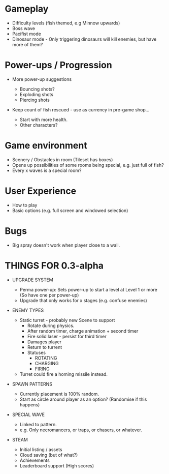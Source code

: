 # Gameplay

* Difficulty levels (fish themed, e.g Minnow upwards)
* Boss wave
* Pacifist mode
* Dinosaur mode - Only triggering dinosaurs will kill enemies, but have more of them?

# Power-ups / Progression

* More power-up suggestions
  * Bouncing shots?
  * Exploding shots
  * Piercing shots

* Keep count of fish rescued - use as currency in pre-game shop...
  * Start with more health.
  * Other characters?

# Game environment

* Scenery / Obstacles in room (Tileset has boxes)
* Opens up possibilities of some rooms being special, e.g. just full of fish?
* Every x waves is a special room?

# User Experience

* How to play
* Basic options (e.g. full screen and windowed selection)

# Bugs

* Big spray doesn't work when player close to a wall.

# THINGS FOR 0.3-alpha

* UPGRADE SYSTEM
    * Perma power-up: Sets power-up to start a level at Level 1 or more (So have one per power-up)
    * Upgrade that only works for x stages (e.g. confuse enemies)

* ENEMY TYPES
    * Static turret - probably new Scene to support
        * Rotate during physics.
        * After random timer, charge animation + second timer
        * Fire solid laser - persist for third timer
        * Damages player
        * Return to turrent
        * Statuses
            * ROTATING
            * CHARGING
            * FIRING
    * Turret could fire a homing missile instead.

* SPAWN PATTERNS
    * Currently placement is 100% random.
    * Start as circle around player as an option? (Randomise if this happens)

* SPECIAL WAVE
    * Linked to pattern.
    * e.g. Only necromancers, or traps, or chasers, or whatever.
    
* STEAM
    * Initial listing / assets
    * Cloud saving (but of what?)
    * Achievements
    * Leaderboard support (High scores)
    

